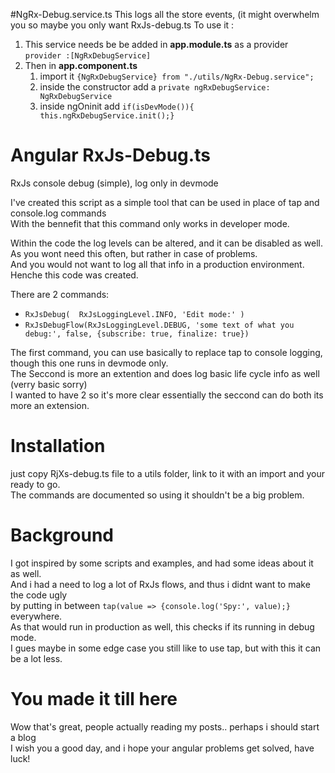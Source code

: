 #NgRx-Debug.service.ts
This logs all the store events, (it might overwhelm you so maybe you only want RxJs-debug.ts
To use it :
1. This service needs be be added in **app.module.ts** as a provider `provider :[NgRxDebugService]`
2. Then in **app.component.ts**
   1. import it `{NgRxDebugService} from "./utils/NgRx-Debug.service";`
   2. inside the constructor add a `private ngRxDebugService: NgRxDebugService` 
   3. inside ngOninit add  `if(isDevMode()){    this.ngRxDebugService.init();}`
      

# Angular RxJs-Debug.ts
RxJs console debug (simple), log only in devmode  

I've created this script as a simple tool that can be used in place of tap and console.log commands  
With the bennefit that this command only works in developer mode.  

Within the code the log levels can be altered, and it can be disabled as well.  
As you wont need this often, but rather in case of problems.    
And you would not want to log all that info in a production environment.    
Henche this code was created.   

There are 2 commands:  
 - `RxJsDebug(  RxJsLoggingLevel.INFO, 'Edit mode:' )`
 - `RxJsDebugFlow(RxJsLoggingLevel.DEBUG, 'some text of what you debug:', false, {subscribe: true, finalize: true})`

The first command, you can use basically to replace tap to console logging, though this one runs in devmode only.   
The Seccond is more an extention and does log basic life cycle info as well (verry basic sorry)  
I wanted to have 2 so it's more clear essentially the seccond can do both its more an extension.  


# Installation
just copy RjXs-debug.ts file to a utils folder, link to it with an import and your ready to go.  
The commands are documented so using it shouldn't be a big problem.

# Background
I got inspired by some scripts and examples, and had some ideas about it as well.   
And i had a need to log a lot of RxJs flows, and thus i didnt want to make the code ugly   
by putting in between `tap(value => {console.log('Spy:', value);}` everywhere.   
As that would run in production as well, this checks if its running in debug mode.   
I gues maybe in some edge case you still like to use tap, but with this it can be a lot less.   

# You made it till here
Wow that's great, people actually reading my posts.. perhaps i should start a blog   
I wish you a good day, and i hope your angular problems get solved, have luck!
